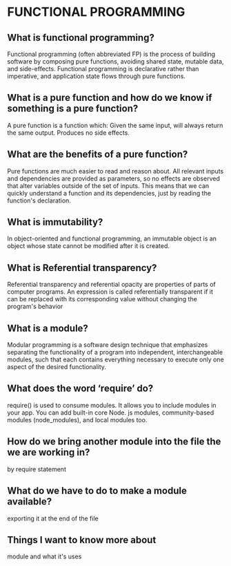 # FUNCTIONAL PROGRAMMING

## What is functional programming?

Functional programming (often abbreviated FP) is the process of building software by composing pure functions, avoiding shared state, mutable data, and side-effects. Functional programming is declarative rather than imperative, and application state flows through pure functions.

## What is a pure function and how do we know if something is a pure function?

A pure function is a function which: Given the same input, will always return the same output. Produces no side effects.

## What are the benefits of a pure function?

Pure functions are much easier to read and reason about. All relevant inputs and dependencies are provided as parameters, so no effects are observed that alter variables outside of the set of inputs. This means that we can quickly understand a function and its dependencies, just by reading the function's declaration.

## What is immutability?

In object-oriented and functional programming, an immutable object is an object whose state cannot be modified after it is created.

## What is Referential transparency?

Referential transparency and referential opacity are properties of parts of computer programs. An expression is called referentially transparent if it can be replaced with its corresponding value without changing the program's behavior

## What is a module?

Modular programming is a software design technique that emphasizes separating the functionality of a program into independent, interchangeable modules, such that each contains everything necessary to execute only one aspect of the desired functionality.

## What does the word ‘require’ do?

require() is used to consume modules. It allows you to include modules in your app. You can add built-in core Node. js modules, community-based modules (node_modules), and local modules too.

## How do we bring another module into the file the we are working in?

by require statement

## What do we have to do to make a module available?

exporting it at the end of the file

## Things I want to know more about

module and what it's uses

